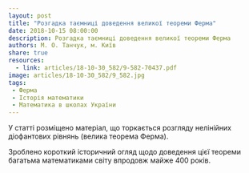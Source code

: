 ```yaml
---
layout: post
title: "Розгадка таємниці доведення великої теореми Ферма"
date: 2018-10-15 08:00:00
description: Розгадка таємниці доведення великої теореми Ферма
authors: М. О. Танчук, м. Київ
share: true
resources:
  - link: articles/18-10-30_582/9-582-70437.pdf
image: articles/18-10-30_582/9_582.jpg
tags:
 - Ферма
 - Історія математики
 - Математика в школах України
---
```


У статті розміщено матеріал, що торкається розгляду нелінійних діофантових рівнянь (велика теорема Ферма).

Зроблено короткий історичний огляд щодо доведення цієї теореми багатьма математиками світу впродовж майже 400 років.
